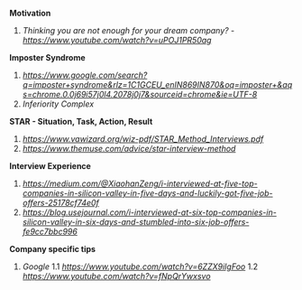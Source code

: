 
**Motivation**
1. *Thinking you are not enough for your dream company? - https://www.youtube.com/watch?v=uPOJ1PR50ag* 

**Imposter Syndrome**
1. *https://www.google.com/search?q=imposter+syndrome&rlz=1C1GCEU_enIN869IN870&oq=imposter+&aqs=chrome.0.0j69i57j0l4.2078j0j7&sourceid=chrome&ie=UTF-8*
2. *Inferiority Complex*

**STAR - Situation, Task, Action, Result**
1. *https://www.vawizard.org/wiz-pdf/STAR_Method_Interviews.pdf*
2. *https://www.themuse.com/advice/star-interview-method*

**Interview Experience**
1. *https://medium.com/@XiaohanZeng/i-interviewed-at-five-top-companies-in-silicon-valley-in-five-days-and-luckily-got-five-job-offers-25178cf74e0f*
2. *https://blog.usejournal.com/i-interviewed-at-six-top-companies-in-silicon-valley-in-six-days-and-stumbled-into-six-job-offers-fe9cc7bbc996*

**Company specific tips**
1. *Google*
  1.1 *https://www.youtube.com/watch?v=6ZZX9iIgFoo*
  1.2 *https://www.youtube.com/watch?v=fNpQrYwxsvo*
